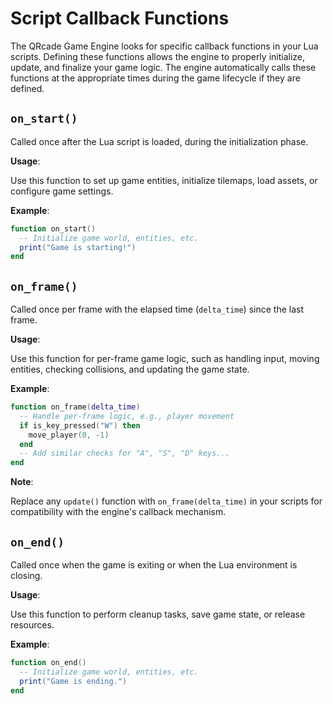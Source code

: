 # Script Callback Functions
The QRcade Game Engine looks for specific callback functions in your Lua scripts.
Defining these functions allows the engine to properly initialize, update, and finalize
your game logic. The engine automatically calls these functions at the appropriate
times during the game lifecycle if they are defined.

## `on_start()`
Called once after the Lua script is loaded, during the initialization phase.

**Usage**:

Use this function to set up game entities, initialize tilemaps, load assets, or 
configure game settings.

**Example**:
```lua
function on_start()
  -- Initialize game world, entities, etc.
  print("Game is starting!")
end
```

## `on_frame()`
Called once per frame with the elapsed time (`delta_time`) since the last frame.

**Usage**:

Use this function for per-frame game logic, such as handling input, moving entities,
checking collisions, and updating the game state.

**Example**:
```lua
function on_frame(delta_time)
  -- Handle per-frame logic, e.g., player movement
  if is_key_pressed("W") then
    move_player(0, -1)
  end
  -- Add similar checks for "A", "S", "D" keys...
end
```
**Note**:

Replace any `update()` function with `on_frame(delta_time)` in your scripts for compatibility
with the engine's callback mechanism.

## `on_end()`
Called once when the game is exiting or when the Lua environment is closing.

**Usage**:

Use this function to perform cleanup tasks, save game state, or release resources.

**Example**:
```lua
function on_end()
  -- Initialize game world, entities, etc.
  print("Game is ending.")
end
```
